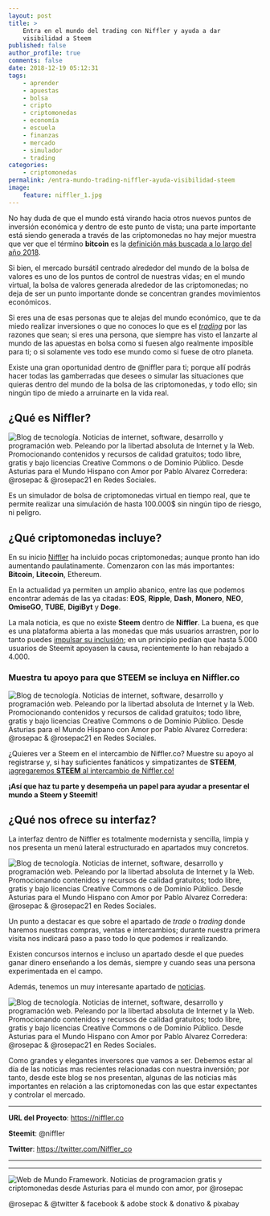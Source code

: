 ```yaml
---
layout: post
title: >
    Entra en el mundo del trading con Niffler y ayuda a dar
    visibilidad a Steem
published: false
author_profile: true
comments: false
date: 2018-12-19 05:12:31
tags:
    - aprender
    - apuestas
    - bolsa
    - cripto
    - criptomonedas
    - economía
    - escuela
    - finanzas
    - mercado
    - simulador
    - trading
categories:
    - criptomonedas
permalink: /entra-mundo-trading-niffler-ayuda-visibilidad-steem
image:
    feature: niffler_1.jpg
---
```

No hay duda de que el mundo está virando hacia otros nuevos puntos de inversión económica y dentro de este punto de vista; una parte importante está siendo generada a través de las criptomonedas no hay mejor muestra que ver que el término **bitcoin** es la [definición más buscada a lo largo del año 2018][1].

Si bien, el mercado bursátil centrado alrededor del mundo de la bolsa de valores es uno de los puntos de control de nuestras vidas; en el mundo virtual, la bolsa de valores generada alrededor de las criptomonedas; no deja de ser un punto importante donde se concentran grandes movimientos económicos.

Si eres una de esas personas que te alejas del mundo económico, que te da miedo realizar inversiones o que no conoces lo que es el [_trading_][2] por las razones que sean; si eres una persona, que siempre has visto el lanzarte al mundo de las apuestas en bolsa como si fuesen algo realmente imposible para ti; o si solamente ves todo ese mundo como si fuese de otro planeta.

Existe una gran oportunidad dentro de @niffler para ti; porque allí podrás hacer todas las gamberradas que desees o simular las situaciones que quieras dentro del mundo de la bolsa de las criptomonedas, y todo ello; sin ningún tipo de miedo a arruinarte en la vida real.

## ¿Qué es Niffler?

![Blog de tecnología. Noticias de internet, software, desarrollo y programación web. Peleando por la libertad absoluta de Internet y la Web. Promocionando contenidos y recursos de calidad gratuitos; todo libre, gratis y bajo licencias Creative Commons o de Dominio Público. Desde Asturias para el Mundo Hispano con Amor por Pablo Alvarez Corredera: @rosepac &  @rosepac21 en Redes Sociales.][3]
  
Es un simulador de bolsa de criptomonedas virtual en tiempo real, que te permite realizar una simulación de hasta 100.000$ sin ningún tipo de riesgo, ni peligro.

## ¿Qué criptomonedas incluye?

En su inicio [Niffler][4] ha incluido pocas criptomonedas; aunque pronto han ido aumentando paulatinamente. Comenzaron con las más importantes: **Bitcoin**, **Litecoin**, Ethereum.

En la actualidad ya permiten un amplio abanico, entre las que podemos encontrar además de las ya citadas: **EOS**, **Ripple**, **Dash**, **Monero**, **NEO**, **OmiseGO**, **TUBE**, **DigiByt** y **Doge**.

La mala noticia, es que no existe **Steem** dentro de **Niffler**. La buena, es que es una plataforma abierta a las monedas que más usuarios arrastren, por lo tanto puedes [impulsar su inclusión][5]; en un principio pedían que hasta 5.000 usuarios de Steemit apoyasen la causa, recientemente lo han rebajado a 4.000.

### Muestra tu apoyo para que **STEEM** se incluya en Niffler.co

![Blog de tecnología. Noticias de internet, software, desarrollo y programación web. Peleando por la libertad absoluta de Internet y la Web. Promocionando contenidos y recursos de calidad gratuitos; todo libre, gratis y bajo licencias Creative Commons o de Dominio Público. Desde Asturias para el Mundo Hispano con Amor por Pablo Alvarez Corredera: @rosepac &  @rosepac21 en Redes Sociales.][6]

¿Quieres ver a Steem en el intercambio de Niffler.co? Muestre su apoyo al registrarse y, si hay suficientes fanáticos y simpatizantes de **STEEM**, [¡agregaremos **STEEM** al intercambio de Niffler.co!][5]

**¡Así que haz tu parte y desempeña un papel para ayudar a presentar el mundo a Steem y Steemit!**

## ¿Qué nos ofrece su interfaz?

La interfaz dentro de Niffler es totalmente modernista y sencilla, limpia y nos presenta un menú lateral estructurado en apartados muy concretos.

![Blog de tecnología. Noticias de internet, software, desarrollo y programación web. Peleando por la libertad absoluta de Internet y la Web. Promocionando contenidos y recursos de calidad gratuitos; todo libre, gratis y bajo licencias Creative Commons o de Dominio Público. Desde Asturias para el Mundo Hispano con Amor por Pablo Alvarez Corredera: @rosepac &  @rosepac21 en Redes Sociales.][7]

Un punto a destacar es que sobre el apartado de _trade_ o _trading_ donde haremos nuestras compras, ventas e intercambios; durante nuestra primera visita nos indicará paso a paso todo lo que podemos ir realizando.

Existen concursos internos e incluso un apartado desde el que puedes ganar dinero enseñando a los demás, siempre y cuando seas una persona experimentada en el campo.

Además, tenemos un muy interesante apartado de [noticias][8].

![Blog de tecnología. Noticias de internet, software, desarrollo y programación web. Peleando por la libertad absoluta de Internet y la Web. Promocionando contenidos y recursos de calidad gratuitos; todo libre, gratis y bajo licencias Creative Commons o de Dominio Público. Desde Asturias para el Mundo Hispano con Amor por Pablo Alvarez Corredera: @rosepac &  @rosepac21 en Redes Sociales.][9]

Como grandes y elegantes inversores que vamos a ser. Debemos estar al día de las noticias mas recientes relacionadas con nuestra inversión; por tanto, desde este blog se nos presentan, algunas de las noticias más importantes en relación a las criptomonedas con las que estar expectantes y controlar el mercado.

* * *

**URL del Proyecto**: https://niffler.co
  
**Steemit**: @niffler
  
**Twitter**: https://twitter.com/Niffler_co

* * *


   


* * *


  


![Web de Mundo Framework. Noticias de programacion gratis y criptomonedas desde Asturias para el mundo con amor, por @rosepac][10]


  @rosepac & @twitter & facebook & adobe stock & donativo & pixabay


 [1]: http://www.elfinanciero.com.mx/mercados/que-es-bitcoin-la-definicion-mas-buscada-en-google-en-2018
 [2]: https://es.wikipedia.org/wiki/Trading
 [3]: https://i.ibb.co/7Nyc4Dc/niffler-interfaz.png
 [4]: https://niffler.co
 [5]: https://niffler.co/goal/steem
 [6]: https://i.ibb.co/M55mH7Y/nifffler111.png
 [7]: https://i.ibb.co/gyBbbrK/niffler-1.png
 [8]: https://niffler.co/news
 [9]: https://i.ibb.co/yS1MQpg/niffler-noticias.png
 [10]: https://image.ibb.co/iTckvT/mundo-framework-1350x167-steemit.png